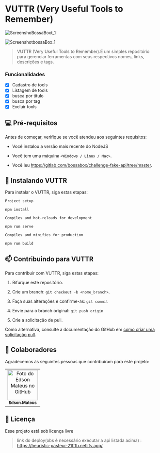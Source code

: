 # VUTTR (Very Useful Tools to Remember)

<!---Esses são exemplos. Veja https://shields.io para outras pessoas ou para personalizar este conjunto de escudos. Você pode querer incluir dependências, status do projeto e informações de licença aqui--->


![ScreenshoBossaBoxt_1](https://user-images.githubusercontent.com/57047448/105052393-980efc80-5a4e-11eb-96d5-59301d3fbe19.png)

![ScreenshotbossaBox_1](https://user-images.githubusercontent.com/57047448/105052605-d60c2080-5a4e-11eb-96c1-ecd9c3e7a076.png)


> VUTTR (Very Useful Tools to Remember).E um simples repositório para gerenciar ferramentas com seus respectivos nomes, links, descrições e tags.

### Funcionalidades

- [x] Cadastro de tools
- [x] Listagem de tools
- [x] busca por titulo
- [x] busca por tag 
- [x] Excluir  tools

## 💻 Pré-requisitos

Antes de começar, verifique se você atendeu aos seguintes requisitos:

* Você instalou a versão mais recente do NodeJS 

* Você tem uma máquina `<Windows / Linux / Mac>`.

* Você leu https://gitlab.com/bossabox/challenge-fake-api/tree/master.

## 🚀 Instalando VUTTR

Para instalar o VUTTR, siga estas etapas:


```
Project setup

npm install

Compiles and hot-reloads for development

npm run serve

Compiles and minifies for production

npm run build

```

## 📫 Contribuindo para VUTTR
<!---Se o seu README for longo ou se você tiver algum processo ou etapas específicas que deseja que os contribuidores sigam, considere a criação de um arquivo CONTRIBUTING.md separado--->
Para contribuir com VUTTR, siga estas etapas:

1. Bifurque este repositório.
2. Crie um branch: `git checkout -b <nome_branch>`.

3. Faça suas alterações e confirme-as: `git commit`

4. Envie para o branch original: `git push origin` 

5. Crie a solicitação de pull.

Como alternativa, consulte a documentação do GitHub em [como criar uma solicitação pull](https://help.github.com/en/github/collaborating-with-issues-and-pull-requests/creating-a-pull-request).

## 🤝 Colaboradores

Agradecemos às seguintes pessoas que contribuíram para este projeto:

<table>
  <tr>
    <td align="center">
      <a href="https://github.com/EdsonMateus1">
        <img src="https://avatars3.githubusercontent.com/u/57047448?s=400&u=6ef877f8c27a228c7b1cafb860cf12cbdff27329&v=4" width="100px;" alt="Foto do Edson Mateus no GitHub"/><br>
        <sub>
          <b>Edson Mateus</b>
        </sub>
      </a>
    </td>
  </tr>
</table>




## 📝 Licença

Esse projeto está sob licença livre

> link do deploy(obs é necessário executar a api listada acima) : https://heuristic-pasteur-21fffb.netlify.app/ 

